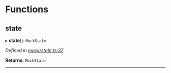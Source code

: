 

# Functions

<a id="state"></a>

##  state

▸ **state**(): `MockState`

*Defined in [mock/state.ts:37](https://github.com/polkadot-js/api/blob/0c23615/packages/rpc-provider/src/mock/state.ts#L37)*

**Returns:** `MockState`

___


